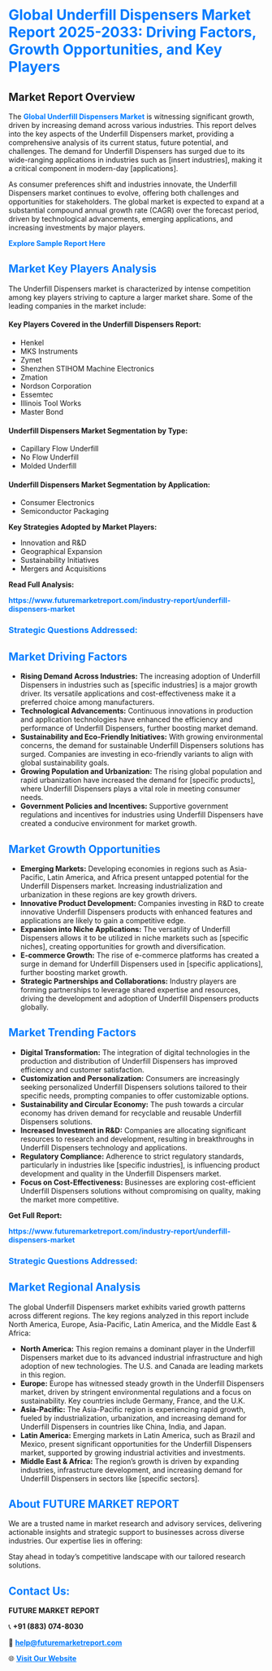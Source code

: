 <h1 style="color: #007BFF;">Global Underfill Dispensers Market Report 2025-2033: Driving Factors, Growth Opportunities, and Key Players</h1>

<section id="overview">
<h2>Market Report Overview</h2>
<p>The <a href="https://www.futuremarketreport.com/industry-report/underfill-dispensers-market" style="color: #007BFF; text-decoration: none;"><strong>Global Underfill Dispensers Market</strong></a> is witnessing significant growth, driven by increasing demand across various industries. This report delves into the key aspects of the Underfill Dispensers market, providing a comprehensive analysis of its current status, future potential, and challenges. The demand for Underfill Dispensers has surged due to its wide-ranging applications in industries such as [insert industries], making it a critical component in modern-day [applications].</p>
<p>As consumer preferences shift and industries innovate, the Underfill Dispensers market continues to evolve, offering both challenges and opportunities for stakeholders. The global market is expected to expand at a substantial compound annual growth rate (CAGR) over the forecast period, driven by technological advancements, emerging applications, and increasing investments by major players.</p>
</section>

<section id="overview">
<p><a href="https://www.futuremarketreport.com/request-sample/reportId=89124" style="color: #007BFF; text-decoration: none;"><strong>Explore Sample Report Here</strong></a></p>
</section>

<section id="key-players">
<h2 style="color: #007BFF;">Market Key Players Analysis</h2>
<p>The Underfill Dispensers market is characterized by intense competition among key players striving to capture a larger market share. Some of the leading companies in the market include:</p>
<h4>Key Players Covered in the Underfill Dispensers Report:</h4>
<ul><li>Henkel</li><li>MKS Instruments</li><li>Zymet</li><li>Shenzhen STIHOM Machine Electronics</li><li>Zmation</li><li>Nordson Corporation</li><li>Essemtec</li><li>Illinois Tool Works</li><li>Master Bond</li></ul>
<h4>Underfill Dispensers Market Segmentation by Type:</h4>
<ul><li>Capillary Flow Underfill</li><li>No Flow Underfill</li><li>Molded Underfill</li></ul>

<h4>Underfill Dispensers Market Segmentation by Application:</h4>
<ul><li>Consumer Electronics</li><li>Semiconductor Packaging</li></ul>
<p><strong>Key Strategies Adopted by Market Players:</strong></p>
<ul>
<li>Innovation and R&D</li>
<li>Geographical Expansion</li>
<li>Sustainability Initiatives</li>
<li>Mergers and Acquisitions</li>
</ul>
</section>

<section>
<p><strong>Read Full Analysis: </strong></p><a href="https://www.futuremarketreport.com/industry-report/underfill-dispensers-market" style="color: #007BFF; text-decoration: none;"><strong>https://www.futuremarketreport.com/industry-report/underfill-dispensers-market</strong></a>
<h3 style="color: #007BFF;">Strategic Questions Addressed:</h3>
</section>

<section id="driving-factors">
<h2 style="color: #007BFF;">Market Driving Factors</h2>
<ul>
<li><strong>Rising Demand Across Industries:</strong> The increasing adoption of Underfill Dispensers in industries such as [specific industries] is a major growth driver. Its versatile applications and cost-effectiveness make it a preferred choice among manufacturers.</li>
<li><strong>Technological Advancements:</strong> Continuous innovations in production and application technologies have enhanced the efficiency and performance of Underfill Dispensers, further boosting market demand.</li>
<li><strong>Sustainability and Eco-Friendly Initiatives:</strong> With growing environmental concerns, the demand for sustainable Underfill Dispensers solutions has surged. Companies are investing in eco-friendly variants to align with global sustainability goals.</li>
<li><strong>Growing Population and Urbanization:</strong> The rising global population and rapid urbanization have increased the demand for [specific products], where Underfill Dispensers plays a vital role in meeting consumer needs.</li>
<li><strong>Government Policies and Incentives:</strong> Supportive government regulations and incentives for industries using Underfill Dispensers have created a conducive environment for market growth.</li>
</ul>
</section>

<section id="growth-opportunities">
<h2 style="color: #007BFF;">Market Growth Opportunities</h2>
<ul>
<li><strong>Emerging Markets:</strong> Developing economies in regions such as Asia-Pacific, Latin America, and Africa present untapped potential for the Underfill Dispensers market. Increasing industrialization and urbanization in these regions are key growth drivers.</li>
<li><strong>Innovative Product Development:</strong> Companies investing in R&D to create innovative Underfill Dispensers products with enhanced features and applications are likely to gain a competitive edge.</li>
<li><strong>Expansion into Niche Applications:</strong> The versatility of Underfill Dispensers allows it to be utilized in niche markets such as [specific niches], creating opportunities for growth and diversification.</li>
<li><strong>E-commerce Growth:</strong> The rise of e-commerce platforms has created a surge in demand for Underfill Dispensers used in [specific applications], further boosting market growth.</li>
<li><strong>Strategic Partnerships and Collaborations:</strong> Industry players are forming partnerships to leverage shared expertise and resources, driving the development and adoption of Underfill Dispensers products globally.</li>
</ul>
</section>

<section id="trending-factors">
<h2 style="color: #007BFF;">Market Trending Factors</h2>
<ul>
<li><strong>Digital Transformation:</strong> The integration of digital technologies in the production and distribution of Underfill Dispensers has improved efficiency and customer satisfaction.</li>
<li><strong>Customization and Personalization:</strong> Consumers are increasingly seeking personalized Underfill Dispensers solutions tailored to their specific needs, prompting companies to offer customizable options.</li>
<li><strong>Sustainability and Circular Economy:</strong> The push towards a circular economy has driven demand for recyclable and reusable Underfill Dispensers solutions.</li>
<li><strong>Increased Investment in R&D:</strong> Companies are allocating significant resources to research and development, resulting in breakthroughs in Underfill Dispensers technology and applications.</li>
<li><strong>Regulatory Compliance:</strong> Adherence to strict regulatory standards, particularly in industries like [specific industries], is influencing product development and quality in the Underfill Dispensers market.</li>
<li><strong>Focus on Cost-Effectiveness:</strong> Businesses are exploring cost-efficient Underfill Dispensers solutions without compromising on quality, making the market more competitive.</li>
</ul>
</section>

<section>
<p><strong>Get Full Report: </strong></p><a href="https://www.futuremarketreport.com/industry-report/underfill-dispensers-market" style="color: #007BFF; text-decoration: none;"><strong>https://www.futuremarketreport.com/industry-report/underfill-dispensers-market</strong></a>
<h3 style="color: #007BFF;">Strategic Questions Addressed:</h3>
</section>


<section id="regional-analysis">
<h2 style="color: #007BFF;">Market Regional Analysis</h2>
<p>The global Underfill Dispensers market exhibits varied growth patterns across different regions. The key regions analyzed in this report include North America, Europe, Asia-Pacific, Latin America, and the Middle East & Africa:</p>
<ul>
<li><strong>North America:</strong> This region remains a dominant player in the Underfill Dispensers market due to its advanced industrial infrastructure and high adoption of new technologies. The U.S. and Canada are leading markets in this region.</li>
<li><strong>Europe:</strong> Europe has witnessed steady growth in the Underfill Dispensers market, driven by stringent environmental regulations and a focus on sustainability. Key countries include Germany, France, and the U.K.</li>
<li><strong>Asia-Pacific:</strong> The Asia-Pacific region is experiencing rapid growth, fueled by industrialization, urbanization, and increasing demand for Underfill Dispensers in countries like China, India, and Japan.</li>
<li><strong>Latin America:</strong> Emerging markets in Latin America, such as Brazil and Mexico, present significant opportunities for the Underfill Dispensers market, supported by growing industrial activities and investments.</li>
<li><strong>Middle East & Africa:</strong> The region’s growth is driven by expanding industries, infrastructure development, and increasing demand for Underfill Dispensers in sectors like [specific sectors].</li>
</ul>
</section>

<footer>
<h2 style="color: #007BFF;">About FUTURE MARKET REPORT</h2>
<p>We are a trusted name in market research and advisory services, delivering actionable insights and strategic support to businesses across diverse industries. Our expertise lies in offering:</p>

<p>Stay ahead in today’s competitive landscape with our tailored research solutions.</p>

<h2 style="color: #007BFF;">Contact Us:</h2>
<p><strong>FUTURE MARKET REPORT</strong></p>
<p>📞 <strong>+91 (883) 074-8030</strong></p>
<p>📧 <strong><a href="mailto:help@futuremarketreport.com" style="color: #007BFF;">help@futuremarketreport.com</a></strong></p>
<p>🌐 <strong><a href="https://www.futuremarketreport.com/" style="color: #007BFF;">Visit Our Website</a></strong></p>
</footer>